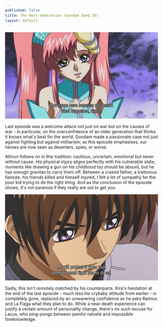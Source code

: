 ```yaml
---
published: false
title: The Next Generation (Gundam Seed 36)
layout: default
---
```

![](/came.jpg)

Last episode was a welcome attack not just on war but on the causes of war - in particular, on the overconfidence of an older generation that thinks it knows what's best for the world. Gundam made a passionate case not just against fighting but against militarism; as this episode emphasises, our heroes are now seen as deserters, spies, or worse.

Athrun follows on in this tradition: cautious, uncertain, emotional but never without cause. His physical injury aligns perfectly with his vulnerable state; moments like drawing a gun on his childhood toy should be absurd, but he has enough gravitas to carry them off. Between a crazed father, a traitorous fiancée, his friends killed and himself injured, I felt a lot of sympathy for the poor kid trying to do the right thing. And as the conclusion of the episode shows, it's not paranoia if they really are out to get you.

![](/protect.jpg)

Sadly, this isn't remotely matched by his counterparts. Kira's hesitation at the end of the last episode - much less his crybaby attitude from earlier - is completely gone, replaced by an unwavering confidence as he asks Ramius and La Flaga what they plan to do. While a near-death experience can justify a certain amount of personality change, there's no such excuse for Lacus, who ping-pongs between painful naïveté and impossible foreknowledge. 